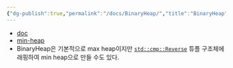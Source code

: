 ```yaml
---
{"dg-publish":true,"permalink":"/docs/BinaryHeap/","title":"BinaryHeap"}
---
```


- [doc](https://doc.rust-lang.org/std/collections/struct.BinaryHeap.html)
- [min-heap](https://doc.rust-lang.org/std/collections/struct.BinaryHeap.html#min-heap)
- BinaryHeap은 기본적으로 max heap이지만 [`std::cmp::Reverse`](https://doc.rust-lang.org/std/cmp/struct.Reverse.html) 튜플 구조체에 래핑하여 min heap으로 만들 수도 있다.
